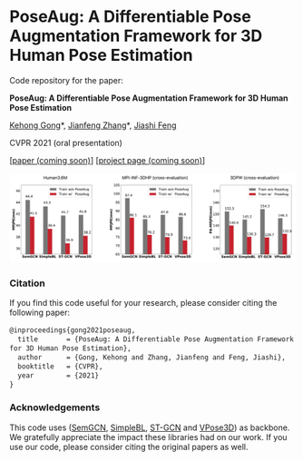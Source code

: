 # PoseAug: A Differentiable Pose Augmentation Framework for 3D Human Pose Estimation
Code repository for the paper:

**PoseAug: A Differentiable Pose Augmentation Framework for 3D Human Pose Estimation**

[Kehong Gong](https://www.ece.nus.edu.sg/lv/index.html)\*, [Jianfeng Zhang](https://jeff95.me/)\*, [Jiashi Feng](https://sites.google.com/site/jshfeng/)

CVPR 2021 (oral presentation) 

[[paper (coming soon)](https://jeff95.me/)] [[project page (coming soon)](https://jeff95.me/)]

![alt text](assets/teaser.png)

### Citation
If you  find this code useful for your research, please consider citing the following paper:

    @inproceedings{gong2021poseaug,
      title       = {PoseAug: A Differentiable Pose Augmentation Framework for 3D Human Pose Estimation},
      author      = {Gong, Kehong and Zhang, Jianfeng and Feng, Jiashi},
      booktitle   = {CVPR},
      year        = {2021}
    }

### Acknowledgements
This code uses ([SemGCN](https://github.com/garyzhao/SemGCN), [SimpleBL](https://github.com/una-dinosauria/3d-pose-baseline), [ST-GCN](https://github.com/vanoracai/Exploiting-Spatial-temporal-Relationships-for-3D-Pose-Estimation-via-Graph-Convolutional-Networks) and [VPose3D](https://github.com/facebookresearch/VideoPose3D)) as backbone. We gratefully appreciate the impact these libraries had on our work. If you use our code, please consider citing the original papers as well.

 